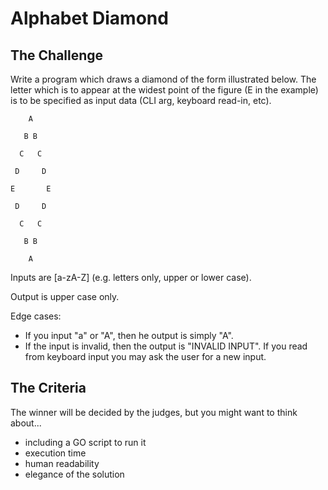 # Alphabet Diamond

## The Challenge

Write a program which draws a diamond of the form illustrated below.
The letter which is to appear at the widest point of the figure (E in the
example) is to be specified as input data (CLI arg, keyboard read-in, etc).

        A
    
       B B
    
      C   C
    
     D     D
    
    E       E
    
     D     D
    
      C   C
    
       B B
    
        A

Inputs are \[a-zA-Z\] (e.g. letters only, upper or lower case).

Output is upper case only.

Edge cases:

  * If you input "a" or "A", then he output is simply "A".
  * If the input is invalid, then the output is "INVALID INPUT". If you read
    from keyboard input you may ask the user for a new input.

## The Criteria

The winner will be decided by the judges, but you might want to think about...

  * including a GO script to run it
  * execution time
  * human readability
  * elegance of the solution
